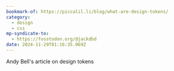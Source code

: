 ```yaml
---
bookmark-of: https://piccalil.li/blog/what-are-design-tokens/
category:
  - design
  - css
mp-syndicate-to:
  - https://fosstodon.org/@jackdbd
date: 2024-11-29T01:16:35.069Z
---
```


Andy Bell's article on design tokens